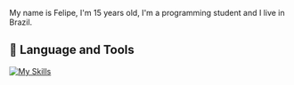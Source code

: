 My name is Felipe, I'm 15 years old, I'm a programming student and I live in Brazil.

## 🔨 Language and Tools

[![My Skills](https://skillicons.dev/icons?i=typescript,javascript,html,css,nodejs,discord,firebase,mongodb)](https://skillicons.dev)
